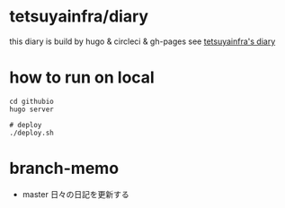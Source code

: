 # tetsuyainfra/diary
this diary is build by hugo & circleci & gh-pages
see [tetsuyainfra's diary](https://tetsuyainfra.github.io/)

# how to run on local
```
cd githubio
hugo server

# deploy
./deploy.sh
```

# branch-memo
- master
  日々の日記を更新する


